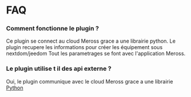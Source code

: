 # FAQ

### Comment fonctionne le plugin ?

Ce plugin se connect au cloud Meross grace a une librairie python. Le plugin recupere les informations pour créer les équipement sous nextdom/jeedom
Tout les parametrages se font avec l'application Meross.

### Le plugin utilise t il des api externe ?

Oui, le plugin communique avec le cloud Meross grace a une librairie [Python](https://github.com/albertogeniola/MerossIot)